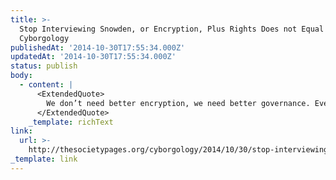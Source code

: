 ```yaml
---
title: >-
  Stop Interviewing Snowden, or Encryption, Plus Rights Does not Equal Justice »
  Cyborgology
publishedAt: '2014-10-30T17:55:34.000Z'
updatedAt: '2014-10-30T17:55:34.000Z'
status: publish
body:
  - content: |
      <ExtendedQuote>
        We don’t need better encryption, we need better governance. Even new and better methods of data encryption and transmission were invented, do we think that governments and corporations won’t stop trying to crack it? Are we advocating a doomed arms race? Even if you think private citizens will win, what kind of power dynamics does that promote? Who holds the power when the only thing standing between you and unchecked state authority is an engineer who doesn’t think racism exists?
      </ExtendedQuote>
    _template: richText
link:
  url: >-
    http://thesocietypages.org/cyborgology/2014/10/30/stop-interviewing-snowden-or-encryption-plus-rights-does-not-equal-justice/
_template: link
---
```



